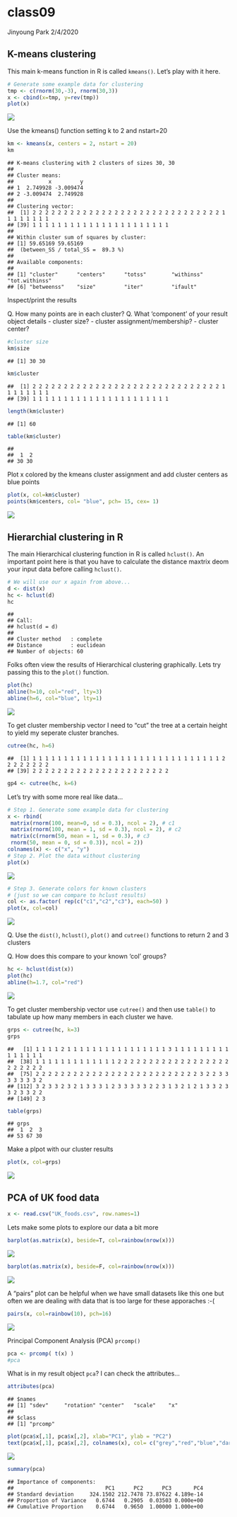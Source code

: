 class09
================
Jinyoung Park
2/4/2020

## K-means clustering

This main k-means function in R is called `kmeans()`. Let’s play with it
here.

``` r
# Generate some example data for clustering
tmp <- c(rnorm(30,-3), rnorm(30,3))
x <- cbind(x=tmp, y=rev(tmp))
plot(x)
```

![](class09_files/figure-gfm/unnamed-chunk-1-1.png)<!-- -->

Use the kmeans() function setting k to 2 and nstart=20

``` r
km <- kmeans(x, centers = 2, nstart = 20)
km
```

    ## K-means clustering with 2 clusters of sizes 30, 30
    ## 
    ## Cluster means:
    ##           x         y
    ## 1  2.749928 -3.009474
    ## 2 -3.009474  2.749928
    ## 
    ## Clustering vector:
    ##  [1] 2 2 2 2 2 2 2 2 2 2 2 2 2 2 2 2 2 2 2 2 2 2 2 2 2 2 2 2 2 2 1 1 1 1 1 1 1 1
    ## [39] 1 1 1 1 1 1 1 1 1 1 1 1 1 1 1 1 1 1 1 1 1 1
    ## 
    ## Within cluster sum of squares by cluster:
    ## [1] 59.65169 59.65169
    ##  (between_SS / total_SS =  89.3 %)
    ## 
    ## Available components:
    ## 
    ## [1] "cluster"      "centers"      "totss"        "withinss"     "tot.withinss"
    ## [6] "betweenss"    "size"         "iter"         "ifault"

Inspect/print the results

Q. How many points are in each cluster? Q. What ‘component’ of your
result object details - cluster size? - cluster assignment/membership? -
cluster center?

``` r
#cluster size
km$size
```

    ## [1] 30 30

``` r
km$cluster
```

    ##  [1] 2 2 2 2 2 2 2 2 2 2 2 2 2 2 2 2 2 2 2 2 2 2 2 2 2 2 2 2 2 2 1 1 1 1 1 1 1 1
    ## [39] 1 1 1 1 1 1 1 1 1 1 1 1 1 1 1 1 1 1 1 1 1 1

``` r
length(km$cluster)
```

    ## [1] 60

``` r
table(km$cluster)
```

    ## 
    ##  1  2 
    ## 30 30

Plot x colored by the kmeans cluster assignment and add cluster centers
as blue points

``` r
plot(x, col=km$cluster)
points(km$centers, col= "blue", pch= 15, cex= 1)
```

![](class09_files/figure-gfm/unnamed-chunk-6-1.png)<!-- -->

## Hierarchial clustering in R

The main Hierarchical clustering function in R is called `hclust()`. An
important point here is that you have to calculate the distance maxtrix
deom your input data before calling `hclust()`.

``` r
# We will use our x again from above...
d <- dist(x)
hc <- hclust(d)
hc
```

    ## 
    ## Call:
    ## hclust(d = d)
    ## 
    ## Cluster method   : complete 
    ## Distance         : euclidean 
    ## Number of objects: 60

Folks often view the results of Hierarchical clustering graphically.
Lets try passing this to the `plot()` function.

``` r
plot(hc)
abline(h=10, col="red", lty=3)
abline(h=6, col="blue", lty=1)
```

![](class09_files/figure-gfm/unnamed-chunk-8-1.png)<!-- -->

To get cluster membership vector I need to “cut” the tree at a certain
height to yield my seperate cluster
    branches.

``` r
cutree(hc, h=6)
```

    ##  [1] 1 1 1 1 1 1 1 1 1 1 1 1 1 1 1 1 1 1 1 1 1 1 1 1 1 1 1 1 1 1 2 2 2 2 2 2 2 2
    ## [39] 2 2 2 2 2 2 2 2 2 2 2 2 2 2 2 2 2 2 2 2 2 2

``` r
gp4 <- cutree(hc, k=6)
```

Let’s try with some more real like data…

``` r
# Step 1. Generate some example data for clustering
x <- rbind(
 matrix(rnorm(100, mean=0, sd = 0.3), ncol = 2), # c1
 matrix(rnorm(100, mean = 1, sd = 0.3), ncol = 2), # c2
 matrix(c(rnorm(50, mean = 1, sd = 0.3), # c3
 rnorm(50, mean = 0, sd = 0.3)), ncol = 2))
colnames(x) <- c("x", "y")
# Step 2. Plot the data without clustering
plot(x)
```

![](class09_files/figure-gfm/unnamed-chunk-11-1.png)<!-- -->

``` r
# Step 3. Generate colors for known clusters
# (just so we can compare to hclust results)
col <- as.factor( rep(c("c1","c2","c3"), each=50) )
plot(x, col=col)
```

![](class09_files/figure-gfm/unnamed-chunk-11-2.png)<!-- -->

Q. Use the `dist()`, `hclust()`, `plot()` and `cutree()` functions to
return 2 and 3 clusters

Q. How does this compare to your known ‘col’ groups?

``` r
hc <- hclust(dist(x))
plot(hc)
abline(h=1.7, col="red")
```

![](class09_files/figure-gfm/unnamed-chunk-12-1.png)<!-- -->

To get cluster membership vector use `cutree()` and then use `table()`
to tabulate up how many members in each cluster we have.

``` r
grps <- cutree(hc, k=3)
grps
```

    ##   [1] 1 1 1 1 2 1 1 1 1 1 1 1 1 1 1 1 1 1 1 1 1 3 1 1 1 1 1 1 1 1 1 1 1 1 1 1 1
    ##  [38] 1 1 1 1 1 1 1 1 1 1 1 1 1 2 2 2 2 2 2 2 2 2 2 2 2 2 2 2 2 2 2 2 2 2 2 2 2
    ##  [75] 2 2 2 2 2 2 2 2 2 2 2 2 2 2 2 2 2 2 2 2 2 2 2 2 2 2 3 2 2 3 3 3 3 3 3 3 2
    ## [112] 3 2 3 3 2 3 2 1 3 3 3 1 2 3 3 3 3 3 2 2 3 1 3 2 1 2 1 3 3 2 3 3 2 3 3 2 2
    ## [149] 2 3

``` r
table(grps)
```

    ## grps
    ##  1  2  3 
    ## 53 67 30

Make a plpot with our cluster results

``` r
plot(x, col=grps)
```

![](class09_files/figure-gfm/unnamed-chunk-14-1.png)<!-- -->

## PCA of UK food data

``` r
x <- read.csv("UK_foods.csv", row.names=1)
```

Lets make some plots to explore our data a bit more

``` r
barplot(as.matrix(x), beside=T, col=rainbow(nrow(x)))
```

![](class09_files/figure-gfm/unnamed-chunk-16-1.png)<!-- -->

``` r
barplot(as.matrix(x), beside=F, col=rainbow(nrow(x)))
```

![](class09_files/figure-gfm/unnamed-chunk-16-2.png)<!-- -->

A “pairs” plot can be helpful when we have small datasets like this one
but often we are dealing with data that is too large for these
apporaches :-(

``` r
pairs(x, col=rainbow(10), pch=16)
```

![](class09_files/figure-gfm/unnamed-chunk-17-1.png)<!-- -->

Principal Component Analysis (PCA) `prcomp()`

``` r
pca <- prcomp( t(x) )
#pca
```

What is in my result object `pca`? I can check the attributes…

``` r
attributes(pca)
```

    ## $names
    ## [1] "sdev"     "rotation" "center"   "scale"    "x"       
    ## 
    ## $class
    ## [1] "prcomp"

``` r
plot(pca$x[,1], pca$x[,2], xlab="PC1", ylab = "PC2")
text(pca$x[,1], pca$x[,2], colnames(x), col= c("grey","red","blue","darkgreen"))
```

![](class09_files/figure-gfm/unnamed-chunk-20-1.png)<!-- -->

``` r
summary(pca)
```

    ## Importance of components:
    ##                             PC1      PC2      PC3       PC4
    ## Standard deviation     324.1502 212.7478 73.87622 4.189e-14
    ## Proportion of Variance   0.6744   0.2905  0.03503 0.000e+00
    ## Cumulative Proportion    0.6744   0.9650  1.00000 1.000e+00

